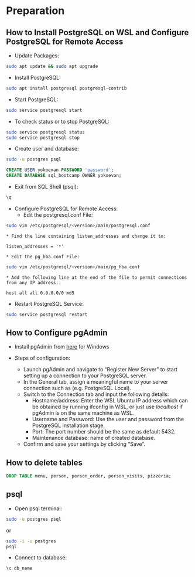 # Preparation

## How to Install PostgreSQL on WSL and Configure PostgreSQL for Remote Access

* Update Packages:
```bash
sudo apt update && sudo apt upgrade
```

* Install PostgreSQL:
```bash
sudo apt install postgresql postgresql-contrib
```

* Start PostgreSQL:
```bash
sudo service postgresql start
```

* To check status or to stop PostgreSQL:
```bash
sudo service postgresql status
sudo service postgresql stop
```

* Create user and database:
```bash
sudo -u postgres psql
```
```sql
CREATE USER yokoevan PASSWORD 'password';
CREATE DATABASE sql_bootcamp OWNER yokoevan;
```

* Exit from SQL Shell (psql):
```sql
\q
```

* Configure PostgreSQL for Remote Access:
    * Edit the postgresql.conf File:
```bash
sudo vim /etc/postgresql/<version>/main/postgresql.conf
```
    * Find the line containing listen_addresses and change it to:
```
listen_addresses = '*'
```
    * Edit the pg_hba.conf File:
```bash
sudo vim /etc/postgresql/<version>/main/pg_hba.conf
```
    * Add the following line at the end of the file to permit connections from any IP address::
```
host all all 0.0.0.0/0 md5
```

* Restart PostgreSQL Service:
```bash
sudo service postgresql restart
```

## How to Configure pgAdmin

* Install pgAdmin from [here](https://www.pgadmin.org/download/) for Windows

* Steps of configuration:
    * Launch pgAdmin and navigate to “Register New Server” to start setting up a connection to your PostgreSQL server.
    * In the General tab, assign a meaningful name to your server connection such as (e.g. PostgreSQL Local).
    * Switch to the Connection tab and input the following details:
        * Hostname/address: Enter the WSL Ubuntu IP address which can be obtained by running ifconfig in WSL, or just use *localhost* if pgAdmin is on the same machine as WSL.
        * Username and Password: Use the user and password from the PostgreSQL installation stage.
        * Port: The port number should be the same as default 5432.
        * Maintenance database: name of created database.
    * Confirm and save your settings by clicking “Save”.

## How to delete tables

```sql
DROP TABLE menu, person, person_order, person_visits, pizzeria;
```

## psql

* Open psql terminal:
```bash
sudo -u postgres psql
```
or
```bash
sudo -i -u postgres
psql
```

* Connect to database:
```psql
\c db_name
```